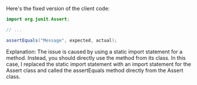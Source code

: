Here's the fixed version of the client code:
```java
import org.junit.Assert;

// ...

assertEquals("Message", expected, actual);
```
Explanation:
The issue is caused by using a static import statement for a method. Instead, you should directly use the method from its class. In this case, I replaced the static import statement with an import statement for the Assert class and called the assertEquals method directly from the Assert class.